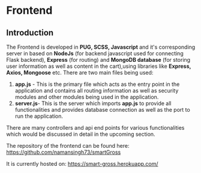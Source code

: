 # Frontend

## Introduction

The Frontend is developed in **PUG, SCSS, Javascript** and it's corresponding server in based on **NodeJs** (for backend javascript used for connecting Flask backend), **Express** (for routing) and **MongoDB database** (for storing user information as well as content in the cart),using libraries like **Express, Axios, Mongoose** etc.
There are two main files being used:

1. **app.js** - This is the primary file which acts as the entry point in the application and contains all routing information as well as security modules and other modules being used in the application.
2. **server.js**- This is the server which imports **app.js** to provide all functionalities and provides database connection as well as the port to run the application.

There are many controllers and api end points for various functionalities which would be discussed in detail in the upcoming section.

The repository of the frontend can be found here: https://github.com/namansingh73/smartGross

It is currently hosted on: https://smart-gross.herokuapp.com/

